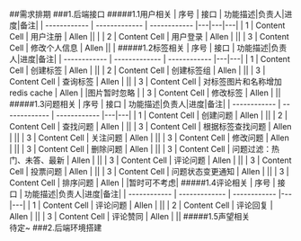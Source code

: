 ##需求排期
###1.后端接口
#####1.1用户相关
| 序号 | 接口 | 功能描述|负责人|进度|备注|
| ------------ | ------------- | ------------ |---|---|---|
| 1 | Content Cell  | 用户注册 | Allen ||  |
| 2 | Content Cell  | 用户登录 | Allen |  ||
| 3 | Content Cell  | 修改个人信息 | Allen ||  |
#####1.2标签相关
| 序号 | 接口 | 功能描述|负责人|进度|备注|
| ------------ | ------------- | ------------ |---|---|
| 1 | Content Cell  | 创建标签 | Allen |  ||
| 2 | Content Cell  | 创建标签组 | Allen |  ||
| 3 | Content Cell  | 查询标签 | Allen |  ||
| 3 | Content Cell  | 对标签图片和名称增加redis cache | Allen | |图片暂时忽略 |
| 3 | Content Cell  | 修改标签 | Allen |  ||
#####1.3问题相关
| 序号 | 接口 | 功能描述|负责人|进度|备注|
| ------------ | ------------- | ------------ |---|---|
| 1 | Content Cell  | 创建问题 | Allen |  ||
| 2 | Content Cell  | 查找问题 | Allen |  ||
| 3 | Content Cell  | 根据标签查找问题 | Allen |  ||
| 3 | Content Cell  | 关注问题 | Allen |  ||
| 3 | Content Cell  | 修改问题 | Allen |  ||
| 3 | Content Cell  | 删除问题 | Allen |  ||
| 3 | Content Cell  | 问题过滤：热门、未答、最新 | Allen |  ||
| 3 | Content Cell  | 评论问题 | Allen |  ||
| 3 | Content Cell  | 投票问题 | Allen |  ||
| 3 | Content Cell  | 问题状态变更通知 | Allen |  ||
| 3 | Content Cell  | 排序问题 | Allen |  |暂时可不考虑|
#####1.4评论相关
| 序号 | 接口 | 功能描述|负责人|进度|备注|
| ------------ | ------------- | ------------ |---|---|
| 1 | Content Cell  | 评论问题 | Allen |  ||
| 2 | Content Cell  | 评论回复 | Allen |  ||
| 3 | Content Cell  | 评论赞同 | Allen |  ||
#####1.5声望相关    
待定~
###2.后端环境搭建